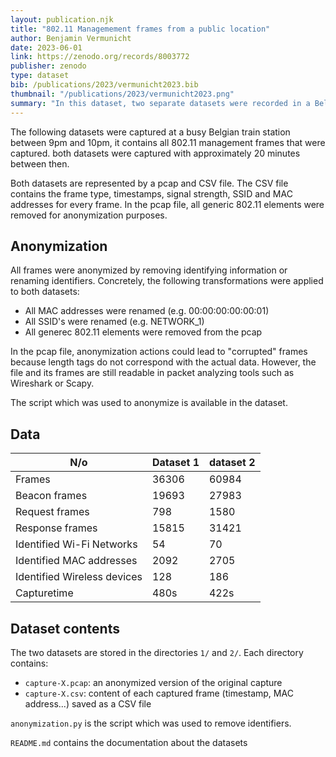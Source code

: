 ```yaml
---
layout: publication.njk
title: "802.11 Managemement frames from a public location"
author: Benjamin Vermunicht
date: 2023-06-01
link: https://zenodo.org/records/8003772
publisher: zenodo
type: dataset
bib: /publications/2023/vermunicht2023.bib
thumbnail: "/publications/2023/vermunicht2023.png"
summary: "In this dataset, two separate datasets were recorded in a Belgian train station to collect 802.11 wireless management frames. The datasets were anonymised and contain data on the SSIDs, signal strengths and MAC addresses."
---
```

The following datasets were captured at a busy Belgian train station between 9pm and 10pm, it contains all 802.11 management frames that were captured. both datasets were captured with approximately 20 minutes between then.

Both datasets are represented by a pcap and CSV file. The CSV file contains the frame type, timestamps, signal strength, SSID and MAC addresses for every frame. In the pcap file, all generic 802.11 elements were removed for anonymization purposes.


## Anonymization

All frames were anonymized by removing identifying information or renaming identifiers. Concretely, the following transformations were applied to both datasets:

* All MAC addresses were renamed (e.g. 00:00:00:00:00:01)
* All SSID's were renamed (e.g. NETWORK\_1)
* All generec 802.11 elements were removed from the pcap

In the pcap file, anonymization actions could lead to "corrupted" frames because length tags do not correspond with the actual data. However, the file and its frames are still readable in packet analyzing tools such as Wireshark or Scapy.

The script which was used to anonymize is available in the dataset.


## Data

| **N/o**                     | **Dataset 1** | **dataset 2** |
|-----------------------------|---------------|---------------|
| Frames                      | 36306         | 60984         |
| Beacon frames               | 19693         | 27983         |
| Request frames              | 798           | 1580          |
| Response frames             | 15815         | 31421         |
| Identified Wi-Fi Networks   | 54            | 70            |
| Identified MAC addresses    | 2092          | 2705          |
| Identified Wireless devices | 128           | 186           |
| Capturetime                 | 480s          | 422s          |


## Dataset contents

The two datasets are stored in the directories `1/` and `2/`. Each directory contains:
* `capture-X.pcap`: an anonymized version of the original capture
* `capture-X.csv`: content of each captured frame (timestamp, MAC address...) saved as a CSV file

`anonymization.py` is the script which was used to remove identifiers.

`README.md` contains the documentation about the datasets